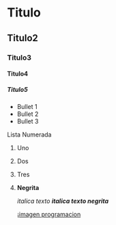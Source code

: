 # Titulo
## Titulo2
### Titulo3
#### Titulo4
##### Titulo5

* Bullet 1
* Bullet 2
* Bullet 3

Lista Numerada
1. Uno
2. Dos
3. Tres

4. **Negrita**

   _italica texto_
   ***_italica texto negrita_***

   ¡[imagen programacion](https://pbs.twimg.com/media/EWxyyXcXYAE3iZc.jpg)
